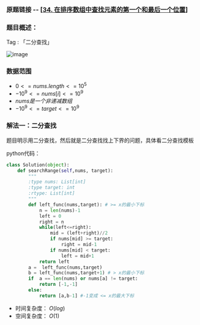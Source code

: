 ### 原题链接 -- [[34. 在排序数组中查找元素的第一个和最后一个位置](https://leetcode.cn/problems/find-first-and-last-position-of-element-in-sorted-array/)]

### 题目概述：
Tag : 「二分查找」

![image](https://user-images.githubusercontent.com/99656524/201576903-a14a3f7c-420d-4f21-bba5-61b915039c8a.png)

### 数据范围
* $0 <= nums.length <= 10^5$
* $-10^9 <= nums[i] <= 10^9$
* $nums 是一个非递减数组$
* $-10^9 <= target <= 10^9$

### 解法一：二分查找
题目明示用二分查找，然后就是二分查找找上下界的问题，具体看二分查找模板

python代码：
```py
class Solution(object):
    def searchRange(self,nums, target):
        """
        :type nums: List[int]
        :type target: int
        :rtype: List[int]
        """
        def left_func(nums,target): # >= x的最小下标
            n = len(nums)-1
            left = 0
            right = n
            while(left<=right):
                mid = (left+right)//2
                if nums[mid] >= target:
                    right = mid-1
                if nums[mid] < target:
                    left = mid+1
            return left
        a =  left_func(nums,target)
        b = left_func(nums,target+1) # > x的最小下标
        if  a == len(nums) or nums[a] != target: 
            return [-1,-1]
        else:
            return [a,b-1] #-1变成 <= x的最大下标
```
* 时间复杂度： $O(log)$
* 空间复杂度： $O(1)$
